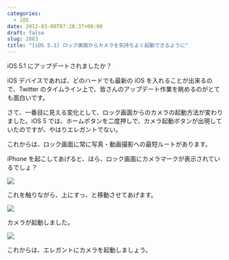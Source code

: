 ```yaml
---
categories:
  - iOS
date: 2012-03-08T07:28:37+09:00
draft: false
slug: 2863
title: "[iOS 5.1] ロック画面からカメラを気持ちよく起動できるように"
---
```


iOS 5.1 にアップデートされましたか？

iOS デバイスであれば、どのハードでも最新の iOS を入れることが出来るので、Twitter のタイムライン上で、皆さんのアップデート作業を眺めるのがとても面白いです。

さて、一番目に見える変化として、ロック画面からのカメラの起動方法が変わりました。iOS 5 では、ホームボタンを二度押しで、カメラ起動ボタンが出現していたのですが、やはりエレガントでない。

これからは、ロック画面に常に写真・動画撮影への最短ルートがあります。

iPhone を起こしてあげると、ほら、ロック画面にカメラマークが表示されているでしょ？

![](/images/2012/03/2863_1.png)

これを触りながら、上にすっ、と移動させてあげます。

![](/images/2012/03/2863_2.png)

カメラが起動しました。

![](/images/2012/03/2863_3.png)

これからは、エレガントにカメラを起動しましょう。
